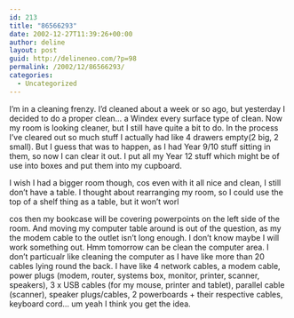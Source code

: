 ```yaml
---
id: 213
title: "86566293"
date: 2002-12-27T11:39:26+00:00
author: deline
layout: post
guid: http://delineneo.com/?p=98
permalink: /2002/12/86566293/
categories:
  - Uncategorized
---
```

I&#8217;m in a cleaning frenzy. I&#8217;d cleaned about a week or so ago, but yesterday I decided to do a proper clean&#8230; a Windex every surface type of clean. Now my room is looking cleaner, but I still have quite a bit to do. In the process I&#8217;ve cleared out so much stuff I actually had like 4 drawers empty(2 big, 2 small). But I guess that was to happen, as I had Year 9/10 stuff sitting in them, so now I can clear it out. I put all my Year 12 stuff which might be of use into boxes and put them into my cupboard.

I wish I had a bigger room though, cos even with it all nice and clean, I still don&#8217;t have a table. I thought about rearranging my room, so I could use the top of a shelf thing as a table, but it won&#8217;t worl

cos then my bookcase will be covering powerpoints on the left side of the room. And moving my computer table around is out of the question, as my the modem cable to the outlet isn&#8217;t long enough. I don&#8217;t know maybe I will work something out. Hmm tomorrow can be clean the computer area. I don&#8217;t particualr like cleaning the computer as I have like more than 20 cables lying round the back. I have like 4 network cables, a modem cable, power plugs (modem, router, systems box, monitor, printer, scanner, speakers), 3 x USB cables (for my mouse, printer and tablet), parallel cable (scanner), speaker plugs/cables, 2 powerboards + their respective cables, keyboard cord&#8230; um yeah I think you get the idea.
